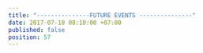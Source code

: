 ```yaml
---
title: "---------------FUTURE EVENTS ---------------"
date: 2017-07-10 08:10:00 +07:00
published: false
position: 57
---
```


